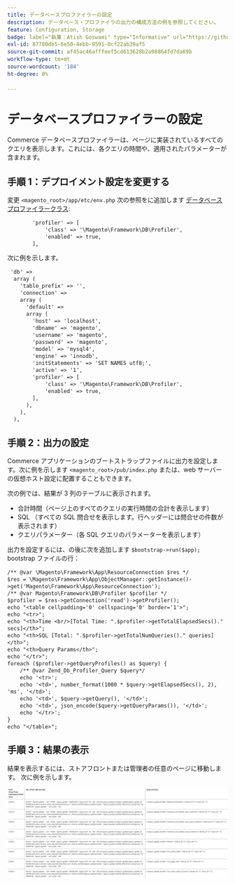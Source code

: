 ```yaml
---
title: データベースプロファイラーの設定
description: データベース・プロファイラの出力の構成方法の例を参照してください。
feature: Configuration, Storage
badge: label="執筆：Atish Goswami" type="Informative" url="https://github.com/atishgoswami" tooltip="アティッシュ ゴスワミ"
exl-id: 87780db5-6e50-4ebb-9591-0cf22ab39af5
source-git-commit: af45ac46afffeef5cd613628b2a98864fd7da69b
workflow-type: tm+mt
source-wordcount: '184'
ht-degree: 0%

---
```


# データベースプロファイラーの設定

Commerce データベースプロファイラーは、ページに実装されているすべてのクエリを表示します。これには、各クエリの時間や、適用されたパラメーターが含まれます。

## 手順 1：デプロイメント設定を変更する

変更 `<magento_root>/app/etc/env.php` 次の参照をに追加します [データベース プロファイラークラス](https://github.com/magento/magento2/tree/2.4/lib/internal/Magento/Framework/DB/Profiler.php):

```php?start_inline=1
        'profiler' => [
            'class' => '\Magento\Framework\DB\Profiler',
            'enabled' => true,
        ],
```

次に例を示します。

```php?start_inline=1
 'db' =>
  array (
    'table_prefix' => '',
    'connection' =>
    array (
      'default' =>
      array (
        'host' => 'localhost',
        'dbname' => 'magento',
        'username' => 'magento',
        'password' => 'magento',
        'model' => 'mysql4',
        'engine' => 'innodb',
        'initStatements' => 'SET NAMES utf8;',
        'active' => '1',
        'profiler' => [
            'class' => '\Magento\Framework\DB\Profiler',
            'enabled' => true,
        ],
      ),
    ),
  ),
```

## 手順 2：出力の設定

Commerce アプリケーションのブートストラップファイルに出力を設定します。次に例を示します `<magento_root>/pub/index.php` または、web サーバーの仮想ホスト設定に配置することもできます。

次の例では、結果が 3 列のテーブルに表示されます。

- 合計時間（ページ上のすべてのクエリの実行時間の合計を表示します）
- SQL （すべての SQL 問合せを表示します。行ヘッダーには問合せの件数が表示されます）
- クエリパラメーター（各 SQL クエリのパラメーターを表示します）

出力を設定するには、の後に次を追加します `$bootstrap->run($app);` bootstrap ファイルの行：

```php?start_inline=1
/** @var \Magento\Framework\App\ResourceConnection $res */
$res = \Magento\Framework\App\ObjectManager::getInstance()->get('Magento\Framework\App\ResourceConnection');
/** @var Magento\Framework\DB\Profiler $profiler */
$profiler = $res->getConnection('read')->getProfiler();
echo "<table cellpadding='0' cellspacing='0' border='1'>";
echo "<tr>";
echo "<th>Time <br/>[Total Time: ".$profiler->getTotalElapsedSecs()." secs]</th>";
echo "<th>SQL [Total: ".$profiler->getTotalNumQueries()." queries]</th>";
echo "<th>Query Params</th>";
echo "</tr>";
foreach ($profiler->getQueryProfiles() as $query) {
    /** @var Zend_Db_Profiler_Query $query*/
    echo '<tr>';
    echo '<td>', number_format(1000 * $query->getElapsedSecs(), 2), 'ms', '</td>';
    echo '<td>', $query->getQuery(), '</td>';
    echo '<td>', json_encode($query->getQueryParams()), '</td>';
    echo '</tr>';
}
echo "</table>";
```

## 手順 3：結果の表示

結果を表示するには、ストアフロントまたは管理者の任意のページに移動します。 次に例を示します。

![データベース プロファイラーの結果のサンプル](../../assets/configuration/db-profiler-results.png)

